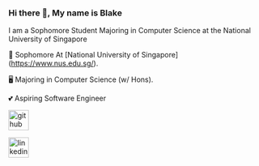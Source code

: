 ### Hi there 👋, My name is Blake
I am a Sophomore Student Majoring in Computer Science at the National University of Singapore

👶 Sophomore At [National University of Singapore] (https://www.nus.edu.sg/).

🖥️ Majoring in Computer Science (w/ Hons).

💕 Aspiring Software Engineer

[<img src='https://cdn.jsdelivr.net/npm/simple-icons@3.0.1/icons/github.svg' alt='github' height='40'>](https://github.com/blaketingyu)  

[<img src='https://cdn.jsdelivr.net/npm/simple-icons@3.0.1/icons/linkedin.svg' alt='linkedin' height='40'>](https://www.linkedin.com/in/blaketantingyu/)  









